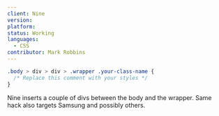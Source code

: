 ```yaml
---
client: Nine
version:
platform:
status: Working
languages:
  - CSS
contributor: Mark Robbins
---
```


```css
.body > div > div > .wrapper .your-class-name {
  /* Replace this comment with your styles */
}
```

Nine inserts a couple of divs between the body and the wrapper. Same hack also targets Samsung and possibly others.
